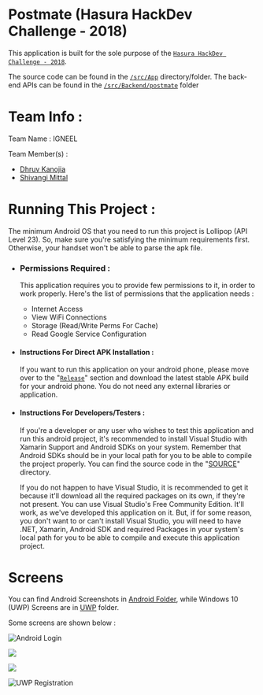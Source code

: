 # Postmate (Hasura HackDev Challenge - 2018)
This application is built for the sole purpose of the [`Hasura HackDev Challenge - 2018`](https://www.hackerearth.com/sprints/hasura-hackdev-challenge/). 

The source code can be found in the [`/src/App`](https://github.com/Team-Igneel/Postmate/tree/master/src/App) directory/folder. The back-end APIs can be found in the [`/src/Backend/postmate`](https://github.com/Team-Igneel/Postmate/tree/master/src/Backend/postmate) folder

# Team Info :
Team Name : IGNEEL

Team Member(s) : 

- [Dhruv Kanojia](https://github.com/Xonshiz)
- [Shivangi Mittal](https://github.com/shivangimittal41)

# Running This Project :
The minimum Android OS that you need to run this project is Lollipop (API Level 23). So, make sure you're satisfying the minimum requirements first. Otherwise, your handset won't be able to parse the apk file.

- ### Permissions Required :
    This application requires you to provide few permissions to it, in order to work properly. Here's the list of permissions that the application needs :
    - Internet Access
    - View WiFi Connections
    - Storage (Read/Write Perms For Cache)
    - Read Google Service Configuration
    
- #### Instructions For Direct APK Installation :
    If you want to run this application on your android phone, please move over to the "[`Release`](https://github.com/Team-Igneel/Postmate/releases/)" section and download the latest stable APK build for your android phone. You do not need any external libraries or application.

- #### Instructions For Developers/Testers :
     If you're a developer or any user who wishes to test this application and run this android project, it's recommended to install Visual Studio with Xamarin Support and Android SDKs on your system. Remember that Android SDKs should be in your local path for you to be able to compile the project properly. You can find the source code in the "[SOURCE](https://github.com/Team-Igneel/Postmate/tree/master/src/App)" directory.

    If you do not happen to have Visual Studio, it is recommended to get it because it'll download all the required packages on its own, if they're not present. You can use Visual Studio's Free Community Edition. It'll work, as we've developed this application on it.
But, if for some reason, you don't want to or can't install Visual Studio, you will need to have .NET, Xamarin, Android SDK and required Packages in your system's local path for you to be able to compile and execute this application project.

# Screens

You can find Android Screenshots in [Android Folder](https://github.com/Team-Igneel/Postmate/tree/master/screens/android), while Windows 10 (UWP) Screens are in [UWP](https://github.com/Team-Igneel/Postmate/tree/master/screens/uwp) folder.

Some screens are shown below :

![Android Login](https://raw.githubusercontent.com/Team-Igneel/Postmate/master/screens/android/Login.jpg)

![](https://github.com/Team-Igneel/Postmate/blob/master/screens/android/Authentication.jpg?raw=true)

![](https://github.com/Team-Igneel/Postmate/blob/master/screens/uwp/QuestionPosted.PNG?raw=true)

![UWP Registration](https://github.com/Team-Igneel/Postmate/blob/master/screens/uwp/SignUp%20-%201.PNG?raw=true)